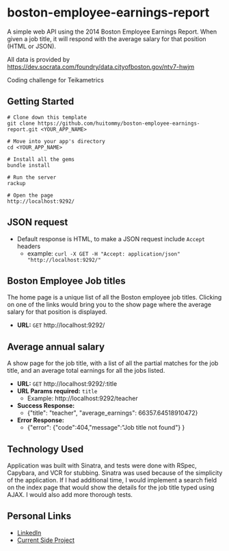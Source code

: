 # boston-employee-earnings-report

A simple web API using the 2014 Boston Employee Earnings Report. When given a job title, it will respond with the average salary for that position (HTML or JSON).

All data is provided by https://dev.socrata.com/foundry/data.cityofboston.gov/ntv7-hwjm

Coding challenge for Teikametrics

## Getting Started

```no-highlight
# Clone down this template
git clone https://github.com/huitommy/boston-employee-earnings-report.git <YOUR_APP_NAME>

# Move into your app's directory
cd <YOUR_APP_NAME>

# Install all the gems
bundle install

# Run the server
rackup

# Open the page
http://localhost:9292/
```

## JSON request

* Default response is HTML, to make a JSON request include ```Accept``` headers
  * example: ```curl -X GET -H "Accept: application/json" "http://localhost:9292/" ```

## Boston Employee Job titles

The home page is a unique list of all the Boston employee job titles. Clicking on one of the links would bring you to the show page where the average salary for that position is displayed.

* **URL:**
  `GET` http://localhost:9292/

## Average annual salary

A show page for the job title, with a list of all the partial matches for the job title, and an average total earnings for all the jobs listed.

* **URL:**
 `GET` http://localhost:9292/:title
* **URL Params required:** `title`
  * Example: http://localhost:9292/teacher
* **Success Response:**
  * {"title": "teacher", "average_earnings": 66357.64518910472}
* **Error Response:**
  * {"error": {"code":404,"message":"Job title not found"} }

## Technology Used

Application was built with Sinatra, and tests were done with RSpec, Capybara, and VCR for stubbing. Sinatra was used because of the simplicity of the application. If I had additional time, I would implement a search field on the index page that would show the details for the job title typed using AJAX. I would also add more thorough tests.

## Personal Links

* [LinkedIn](https://www.linkedin.com/in/huitommy)
* [Current Side Project](https://github.com/evanlouden/exReg)
